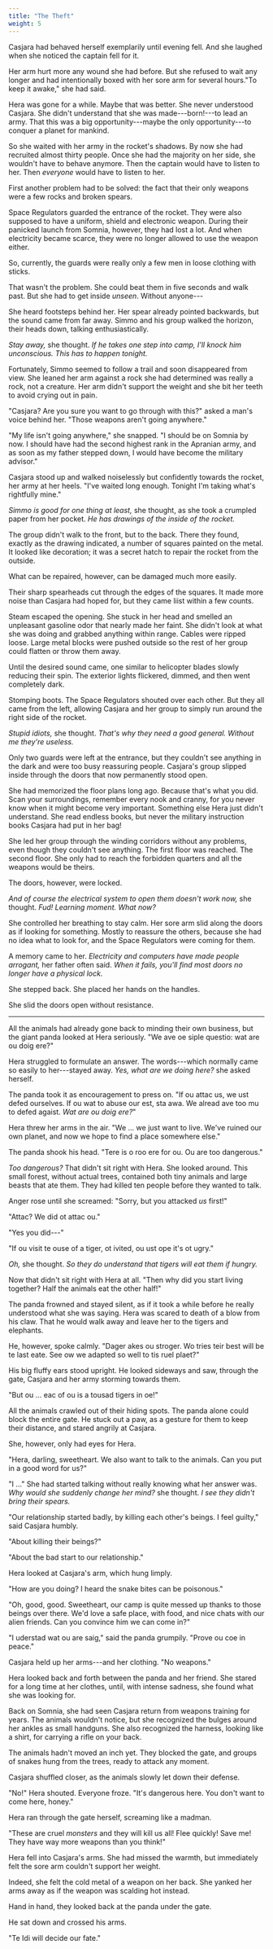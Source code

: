 ```yaml
---
title: "The Theft"
weight: 5
---
```


Casjara had behaved herself exemplarily until evening fell. And she laughed when she noticed the captain fell for it.

Her arm hurt more any wound she had before. But she refused to wait any longer and had intentionally boxed with her sore arm for several hours."To keep it awake," she had said.

Hera was gone for a while. Maybe that was better. She never understood Casjara. She didn't understand that she was made---born!---to lead an army. That this was a big opportunity---maybe the only opportunity---to conquer a planet for mankind.

So she waited with her army in the rocket's shadows. By now she had recruited almost thirty people. Once she had the majority on her side, she wouldn't have to behave anymore. Then the captain would have to listen to her. Then _everyone_ would have to listen to her. 

First another problem had to be solved: the fact that their only weapons were a few rocks and broken spears.

Space Regulators guarded the entrance of the rocket. They were also supposed to have a uniform, shield and electronic weapon. During their panicked launch from Somnia, however, they had lost a lot. And when electricity became scarce, they were no longer allowed to use the weapon either.

So, currently, the guards were really only a few men in loose clothing with sticks.

That wasn't the problem. She could beat them in five seconds and walk past. But she had to get inside _unseen_. Without anyone---

She heard footsteps behind her. Her spear already pointed backwards, but the sound came from far away. Simmo and his group walked the horizon, their heads down, talking enthusiastically. 

_Stay away,_ she thought. _If he takes one step into camp, I'll knock him unconscious. This has to happen tonight._

Fortunately, Simmo seemed to follow a trail and soon disappeared from view. She leaned her arm against a rock she had determined was really a rock, not a creature. Her arm didn't support the weight and she bit her teeth to avoid crying out in pain.

"Casjara? Are you sure you want to go through with this?" asked a man's voice behind her. "Those weapons aren't going anywhere."

"My life isn't going anywhere," she snapped. "I should be on Somnia by now. I should have had the second highest rank in the Apranian army, and as soon as my father stepped down, I would have become the military advisor." 

Casjara stood up and walked noiselessly but confidently towards the rocket, her army at her heels. "I've waited long enough. Tonight I'm taking what's rightfully mine."

_Simmo is good for one thing at least,_ she thought, as she took a crumpled paper from her pocket. _He has drawings of the inside of the rocket._

The group didn't walk to the front, but to the back. There they found, exactly as the drawing indicated, a number of squares painted on the metal. It looked like decoration; it was a secret hatch to repair the rocket from the outside.

What can be repaired, however, can be damaged much more easily.

Their sharp spearheads cut through the edges of the squares. It made more noise than Casjara had hoped for, but they came liist within a few counts. 

Steam escaped the opening. She stuck in her head and smelled an unpleasant gasoline odor that nearly made her faint. She didn't look at what she was doing and grabbed anything within range. Cables were ripped loose. Large metal blocks were pushed outside so the rest of her group could flatten or throw them away.

Until the desired sound came, one similar to helicopter blades slowly reducing their spin. The exterior lights flickered, dimmed, and then went completely dark. 

Stomping boots. The Space Regulators shouted over each other. But they all came from the left, allowing Casjara and her group to simply run around the right side of the rocket.

_Stupid idiots,_ she thought. _That's why they need a good general. Without me they're useless._ 

Only two guards were left at the entrance, but they couldn't see anything in the dark and were too busy reassuring people. Casjara's group slipped inside through the doors that now permanently stood open.

She had memorized the floor plans long ago. Because that's what you did. Scan your surroundings, remember every nook and cranny, for you never know when it might become very important. Something else Hera just didn't understand. She read endless books, but never the military instruction books Casjara had put in her bag!

She led her group through the winding corridors without any problems, even though they couldn't see anything. The first floor was reached. The second floor. She only had to reach the forbidden quarters and all the weapons would be theirs.

The doors, however, were locked.

_And of course the electrical system to open them doesn't work now,_ she thought. _Fud! Learning moment. What now?_

She controlled her breathing to stay calm. Her sore arm slid along the doors as if looking for something. Mostly to reassure the others, because she had no idea what to look for, and the Space Regulators were coming for them.

A memory came to her. _Electricity and computers have made people arrogant,_ her father often said. _When it fails, you'll find most doors no longer have a physical lock._

She stepped back. She placed her hands on the handles. 

She slid the doors open without resistance.

___

All the animals had already gone back to minding their own business, but the giant panda looked at Hera seriously. "We ave oe siple questio: wat are ou doig ere?"

Hera struggled to formulate an answer. The words---which normally came so easily to her---stayed away. _Yes, what are we doing here?_ she asked herself.

The panda took it as encouragement to press on. "If ou attac us, we ust defed ourselves. If ou wat to abuse our est, sta awa. We alread ave too mu to defed agaist. _Wat are ou doig ere?_"

Hera threw her arms in the air. "We ... we just want to live. We've ruined our own planet, and now we hope to find a place somewhere else."

The panda shook his head. "Tere is o roo ere for ou. Ou are too dangerous."

_Too dangerous?_ That didn't sit right with Hera. She looked around. This small forest, without actual trees, contained both tiny animals and large beasts that ate them. They had killed ten people before they wanted to talk. 

Anger rose until she screamed: "Sorry, but you attacked _us_ first!"

"Attac? We did ot attac ou."

"Yes you did---"

"If ou visit te ouse of a tiger, ot ivited, ou ust ope it's ot ugry."

_Oh,_ she thought. _So they do understand that tigers will eat them if hungry._ 

Now that didn't sit right with Hera at all. "Then why did you start living together? Half the animals eat the other half!"

The panda frowned and stayed silent, as if it took a while before he really understood what she was saying. Hera was scared to death of a blow from his claw. That he would walk away and leave her to the tigers and elephants.

He, however, spoke calmly. "Dager akes ou stroger. Wo tries teir best will be te last eate. See ow we adapted so well to tis ruel plaet?"

His big fluffy ears stood upright. He looked sideways and saw, through the gate, Casjara and her army storming towards them. 

"But ou ... eac of ou is a tousad tigers in oe!"

All the animals crawled out of their hiding spots. The panda alone could block the entire gate. He stuck out a paw, as a gesture for them to keep their distance, and stared angrily at Casjara. 

She, however, only had eyes for Hera.

"Hera, darling, sweetheart. We also want to talk to the animals. Can you put in a good word for us?"

"I ..." She had started talking without really knowing what her answer was. _Why would she suddenly change her mind?_ she thought. _I see they didn't bring their spears._

"Our relationship started badly, by killing each other's beings. I feel guilty," said Casjara humbly.

"About killing their beings?"

"About the bad start to our relationship."

Hera looked at Casjara's arm, which hung limply. 

"How are you doing? I heard the snake bites can be poisonous."

"Oh, good, good. Sweetheart, our camp is quite messed up thanks to those beings over there. We'd love a safe place, with food, and nice chats with our alien friends. Can you convince him we can come in?"

"I uderstad wat ou are saig," said the panda grumpily. "Prove ou coe in peace."

Casjara held up her arms---and her clothing. "No weapons."

Hera looked back and forth between the panda and her friend. She stared for a long time at her clothes, until, with intense sadness, she found what she was looking for. 

Back on Somnia, she had seen Casjara return from weapons training for years. The animals wouldn't notice, but she recognized the bulges around her ankles as small handguns. She also recognized the harness, looking like a shirt, for carrying a rifle on your back.

The animals hadn't moved an inch yet. They blocked the gate, and groups of snakes hung from the trees, ready to attack any moment. 

Casjara shuffled closer, as the animals slowly let down their defense.

"No!" Hera shouted. Everyone froze. "It's dangerous here. You don't want to come here, honey."

Hera ran through the gate herself, screaming like a madman. 

"These are cruel _monsters_ and they will kill us all! Flee quickly! Save me! They have way more weapons than you think!"

Hera fell into Casjara's arms. She had missed the warmth, but immediately felt the sore arm couldn't support her weight. 

Indeed, she felt the cold metal of a weapon on her back. She yanked her arms away as if the weapon was scalding hot instead.

Hand in hand, they looked back at the panda under the gate.

He sat down and crossed his arms. 

"Te Idi will decide our fate."
